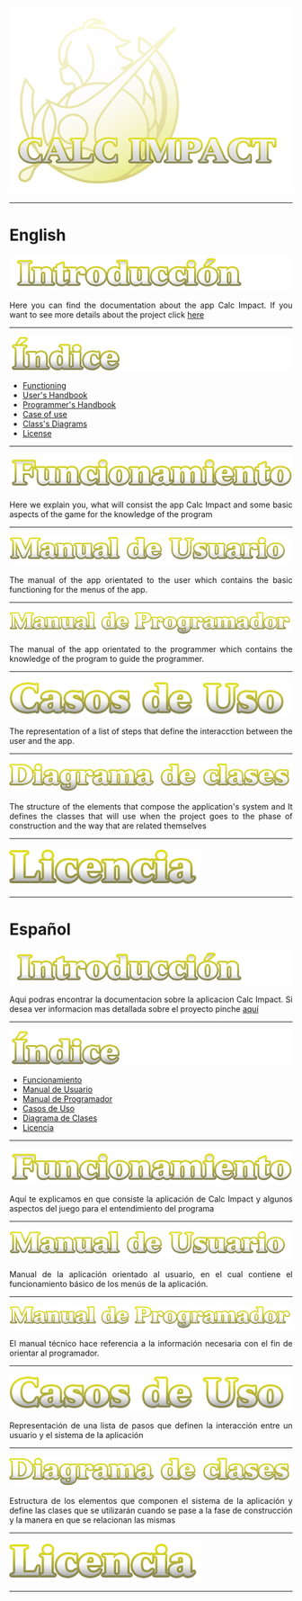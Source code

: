 <div align="center">
<img src="Imgs\logo.png">
    
</div>


<div align="justify">
    
___
# English

<img src="Imgs\index.png">
    
Here you can find the documentation about the app Calc Impact. If you want to see more details about the project click [here](https://github.com/Tomhuel/proyecto-ets-daw/wiki/%C3%8Dndice)

  
___

[<img src="Imgs\indice.png">](https://github.com/Tomhuel/proyecto-ets-daw/wiki/%C3%8Dndice)

  - [Functioning](https://github.com/Tomhuel/proyecto-ets-daw/wiki/Funcionamiento)
  - [User's Handbook](https://github.com/Tomhuel/proyecto-ets-daw/wiki/Manual-de-Usuario)
  - [Programmer's Handbook](https://github.com/Tomhuel/proyecto-ets-daw/wiki/Manual-de-Programador)
  - [Case of use](https://github.com/Tomhuel/proyecto-ets-daw/wiki/Casos-de-uso)
  - [Class's Diagrams](https://github.com/Tomhuel/proyecto-ets-daw/wiki/Diagrama-de-Clases)
  - [License](#id6)

___

[<img src="Imgs\function.png">](https://github.com/Tomhuel/proyecto-ets-daw/wiki/Funcionamiento) <a name="id1"></a> 
    
Here we explain you, what will consist the app Calc Impact and some basic aspects of the game for the knowledge of the program


___

[<img src="Imgs\calcimpusua.png">](https://github.com/Tomhuel/proyecto-ets-daw/wiki/Manual-de-Usuario) <a name="id2"></a> 

The manual of the app orientated to the user which contains the basic functioning for the menus of the app.

___

[<img src="Imgs\calcimpprog.png">](https://github.com/Tomhuel/proyecto-ets-daw/wiki/Manual-de-Programador) <a name="id3"></a>
    

The manual of the app orientated to the programmer which contains the knowledge of the program to guide the programmer.
    
___


[<img src="Imgs\casosuso.png">](https://github.com/Tomhuel/proyecto-ets-daw/wiki/Casos-de-uso) <a name="id4"></a> 
    
The representation of a list of steps that define the interacction between the user and the app.

___

[<img src="Imgs\diagramaclases.png">](https://github.com/Tomhuel/proyecto-ets-daw/wiki/Diagrama-de-Clases) <a name="id5"></a>
    
The structure of the elements that compose the application's system and It defines the classes that will use when the project goes to the phase of construction and the way that are related themselves


___

[<img src="Imgs\calcimplicen.png">]() <a name="id6"></a>
    
___

    
# Español

<img src="Imgs\index.png">
    
Aqui podras encontrar la documentacion sobre la aplicacion Calc Impact. Si desea ver informacion mas detallada sobre el proyecto pinche [aquí](https://github.com/Tomhuel/proyecto-ets-daw/wiki/%C3%8Dndice)

  
___

[<img src="Imgs\indice.png">](https://github.com/Tomhuel/proyecto-ets-daw/wiki/%C3%8Dndice)

  - [Funcionamiento](https://github.com/Tomhuel/proyecto-ets-daw/wiki/Funcionamiento)
  - [Manual de Usuario](https://github.com/Tomhuel/proyecto-ets-daw/wiki/Manual-de-Usuario)
  - [Manual de Programador](https://github.com/Tomhuel/proyecto-ets-daw/wiki/Manual-de-Programador)
  - [Casos de Uso](https://github.com/Tomhuel/proyecto-ets-daw/wiki/Casos-de-uso)
  - [Diagrama de Clases](https://github.com/Tomhuel/proyecto-ets-daw/wiki/Diagrama-de-Clases)
  - [Licencia](#id6)

___

[<img src="Imgs\function.png">](https://github.com/Tomhuel/proyecto-ets-daw/wiki/Funcionamiento) <a name="id1"></a> 

Aquí te explicamos en que consiste la aplicación de Calc Impact y algunos aspectos del juego para el entendimiento del programa


___

[<img src="Imgs\calcimpusua.png">](https://github.com/Tomhuel/proyecto-ets-daw/wiki/Manual-de-Usuario) <a name="id2"></a> 

Manual de la aplicación orientado al usuario, en el cual contiene el funcionamiento básico de los menús de la aplicación.

___

[<img src="Imgs\calcimpprog.png">](https://github.com/Tomhuel/proyecto-ets-daw/wiki/Manual-de-Programador) <a name="id3"></a>

El manual técnico hace referencia a la información necesaria con el fin de orientar al programador.
    
___


[<img src="Imgs\casosuso.png">](https://github.com/Tomhuel/proyecto-ets-daw/wiki/Casos-de-uso) <a name="id4"></a> 

Representación de una lista de pasos que definen la interacción entre un usuario y el sistema de la aplicación

___

[<img src="Imgs\diagramaclases.png">](https://github.com/Tomhuel/proyecto-ets-daw/wiki/Diagrama-de-Clases) <a name="id5"></a>

Estructura de los elementos que componen el sistema de la aplicación y define las clases que se utilizarán cuando se pase a la fase de construcción y la manera en que se relacionan las mismas

___

[<img src="Imgs\calcimplicen.png">]() <a name="id6"></a>

___
    
 </div>
